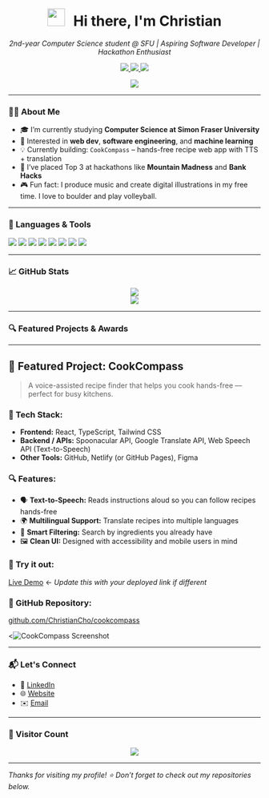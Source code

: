 <!-- Animated Header -->
<h1 align="center">
  <img src="https://media.giphy.com/media/hvRJCLFzcasrR4ia7z/giphy.gif" width="35" style="margin-right:10px;" />
  Hi there, I'm Christian
</h1>

<p align="center">
  <em>2nd-year Computer Science student @ SFU | Aspiring Software Developer | Hackathon Enthusiast</em>
</p>

<!-- Badges -->
<p align="center">
  <a href="https://www.linkedin.com/in/chochristian/">
    <img src="https://img.shields.io/badge/LinkedIn-blue?style=for-the-badge&logo=linkedin" />
  </a>
  <a href="https://vipplynn.github.io/">
    <img src="https://img.shields.io/badge/GitHub Pages-222222?style=for-the-badge&logo=github&logoColor=white" />
  </a>
  <a href="mailto:christianc0000@gmail.com">
    <img src="https://img.shields.io/badge/Email-EA4335?style=for-the-badge&logo=gmail&logoColor=white" />
  </a>
</p>

<!-- Typing Animation -->
<p align="center">
  <img src="https://readme-typing-svg.demolab.com?font=Fira+Code&size=22&pause=1000&color=F79489&center=true&vCenter=true&width=440&lines=Aspiring+Full-Stack+Developer;Music+Producer+%2B+Digital+Artist;Hackathon+Finalist+%F0%9F%8E%89;Currently+exploring+AI+and+3D+web" />
</p>

---

### 👨‍💻 About Me

- 🎓 I’m currently studying **Computer Science at Simon Fraser University**  
- 🌱 Interested in **web dev**, **software engineering**, and **machine learning**
- 💡 Currently building: `CookCompass` – hands-free recipe web app with TTS + translation  
- 🚀 I’ve placed Top 3 at hackathons like **Mountain Madness** and **Bank Hacks**  
- 🎮 Fun fact: I produce music and create digital illustrations in my free time. I love to boulder and play volleyball.

---

### 🧰 Languages & Tools

<p>
  <img src="https://img.shields.io/badge/-C++-00599C?style=for-the-badge&logo=cplusplus&logoColor=white" />
  <img src="https://img.shields.io/badge/-Python-3776AB?style=for-the-badge&logo=python&logoColor=white" />
  <img src="https://img.shields.io/badge/-JavaScript-F7DF1E?style=for-the-badge&logo=javascript&logoColor=black" />
  <img src="https://img.shields.io/badge/-TypeScript-3178C6?style=for-the-badge&logo=typescript&logoColor=white" />
  <img src="https://img.shields.io/badge/-React-61DAFB?style=for-the-badge&logo=react&logoColor=black" />
  <img src="https://img.shields.io/badge/-Node.js-339933?style=for-the-badge&logo=nodedotjs&logoColor=white" />
  <img src="https://img.shields.io/badge/-GitHub-181717?style=for-the-badge&logo=github&logoColor=white" />
  <img src="https://img.shields.io/badge/-Figma-F24E1E?style=for-the-badge&logo=figma&logoColor=white" />
</p>

---

### 📈 GitHub Stats

<p align="center">
  <img src="https://github-readme-stats.vercel.app/api?username=ChristianCho&show_icons=true&theme=radical" />
  <br/>
  <img src="https://github-readme-streak-stats.herokuapp.com/?user=ChristianCho&theme=radical" />
</p>

---

### 🔍 Featured Projects & Awards

---

## 🧭 Featured Project: CookCompass

> A voice-assisted recipe finder that helps you cook hands-free — perfect for busy kitchens.

### 🧠 Tech Stack:
- **Frontend:** React, TypeScript, Tailwind CSS
- **Backend / APIs:** Spoonacular API, Google Translate API, Web Speech API (Text-to-Speech)
- **Other Tools:** GitHub, Netlify (or GitHub Pages), Figma

### 🔍 Features:
- 🗣️ **Text-to-Speech:** Reads instructions aloud so you can follow recipes hands-free
- 🌍 **Multilingual Support:** Translate recipes into multiple languages
- 🍳 **Smart Filtering:** Search by ingredients you already have
- 🖼️ **Clean UI:** Designed with accessibility and mobile users in mind

### 🚀 Try it out:
[Live Demo](https://cookcompassapp.netlify.app) ← *Update this with your deployed link if different*

### 🔗 GitHub Repository:
[github.com/ChristianCho/cookcompass](https://github.com/CMPT-276-SPRING-2025/final-project-04-winds)

<!-- Optional: Screenshot (host on imgur or your repo's assets) -->
<![CookCompass Screenshot](https://github.com/Vipplynn/Vipplynn/issues/1#issue-3033139839)



---

### 📬 Let's Connect

- 💼 [LinkedIn](https://www.linkedin.com/in/chochristian/)
- 🌐 [Website](https://vipplynn.github.io/)
- ✉️ [Email](mailto:christianc0000@gmail.com)

---

### 🧍 Visitor Count

<p align="center">
  <img src="https://komarev.com/ghpvc/?username=ChristianCho&label=Profile+Views&color=0e75b6&style=flat" />
</p>

---

*Thanks for visiting my profile! ⭐️ Don’t forget to check out my repositories below.*
